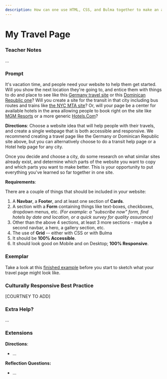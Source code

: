 ```yaml
---
description: How can one use HTML, CSS, and Bulma together to make an accessible and responsive website?
---
```


# My Travel Page

### Teacher Notes

...

### Prompt

It's vacation time, and people need your website to help them get started. Will you show the next location they're going to, and entice them with things to do and place to see like this [Germany travel site](https://www.germany.travel/en/home.html) or this [Dominican Republic one](https://www.godominicanrepublic.com/)? Will you create a site for the transit in that city including bus routes and trains like [the NYC MTA site](https://new.mta.info/agency/new-york-city-transit)? Or, will your page be a center for available hotels in the area allowing people to book right on the site like [MGM Resorts](https://www.mgmresorts.com/en.html) or a more generic [Hotels.Com](https://www.hotels.com/)? 

**Directions**: Choose a website idea that will help people with their travels, and create a single webpage that is both accessible and responsive. We recommend creating a travel page like the Germany or Dominican Republic site above, but you can alternatively choose to do a transit help page or a Hotel help page for any city.

Once you decide and choose a city, do some research on what similar sites already exist, and determine which parts of the website you want to copy and which parts you want to make better. This is your opportunity to put everything you've learned so far together in one site.

**Requirements**:

There are a couple of things that should be included in your website:

1. A **Navbar**, a **Footer**, and at least one section of **Cards**.
2. A section with a **Form** containing things like text-boxes, checkboxes, dropdown menus, etc. _(For example: a "subscribe now" form, find hotels by date and location, or a quick survey for quality assurance)_
3. Other than the above 4 sections, at least 3 more sections - maybe a second navbar, a hero, a gallery section, etc.
3. The use of **Grid** -- either with CSS or with Bulma
4. It should be **100% Accessible**.
5. It should look good on Mobile and on Desktop; **100% Responsive**.

### Exemplar

Take a look at this [finished example](./HTML-Exemplar/index.html) before you start to sketch what your travel page might look like.

### Culturally Responsive Best Practice

[COURTNEY TO ADD]

### Extra Help?

...

### Extensions

**Directions**:

- ...

**Reflection Questions:**

- ...
